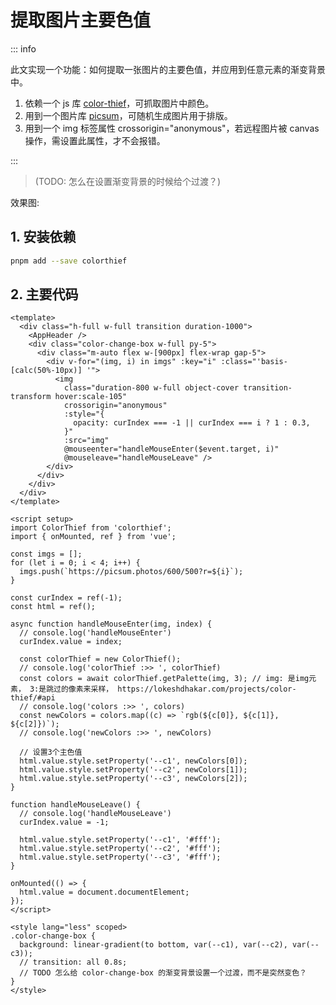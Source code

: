 # 提取图片主要色值

<script setup>
import { withBase } from 'vitepress'
</script>

::: info

此文实现一个功能：如何提取一张图片的主要色值，并应用到任意元素的渐变背景中。

1. 依赖一个 js 库 [color-thief](https://github.com/lokesh/color-thief)，可抓取图片中颜色。
2. 用到一个图片库 [picsum](https://picsum.photos)，可随机生成图片用于排版。
3. 用到一个 img 标签属性 crossorigin="anonymous"，若远程图片被 canvas 操作，需设置此属性，才不会报错。

:::

> (TODO: 怎么在设置渐变背景的时候给个过渡？)

效果图:
<img :src="withBase('/imgs/css-1/css-1.gif')" />

## 1. 安装依赖

```bash
pnpm add --save colorthief
```

## 2. 主要代码

```vue
<template>
  <div class="h-full w-full transition duration-1000">
    <AppHeader />
    <div class="color-change-box w-full py-5">
      <div class="m-auto flex w-[900px] flex-wrap gap-5">
        <div v-for="(img, i) in imgs" :key="i" :class="'basis-[calc(50%-10px)] '">
          <img
            class="duration-800 w-full object-cover transition-transform hover:scale-105"
            crossorigin="anonymous"
            :style="{
              opacity: curIndex === -1 || curIndex === i ? 1 : 0.3,
            }"
            :src="img"
            @mouseenter="handleMouseEnter($event.target, i)"
            @mouseleave="handleMouseLeave" />
        </div>
      </div>
    </div>
  </div>
</template>

<script setup>
import ColorThief from 'colorthief';
import { onMounted, ref } from 'vue';

const imgs = [];
for (let i = 0; i < 4; i++) {
  imgs.push(`https://picsum.photos/600/500?r=${i}`);
}

const curIndex = ref(-1);
const html = ref();

async function handleMouseEnter(img, index) {
  // console.log('handleMouseEnter')
  curIndex.value = index;

  const colorThief = new ColorThief();
  // console.log('colorThief :>> ', colorThief)
  const colors = await colorThief.getPalette(img, 3); // img: 是img元素， 3:是跳过的像素来采样， https://lokeshdhakar.com/projects/color-thief/#api
  // console.log('colors :>> ', colors)
  const newColors = colors.map((c) => `rgb(${c[0]}, ${c[1]}, ${c[2]})`);
  // console.log('newColors :>> ', newColors)

  // 设置3个主色值
  html.value.style.setProperty('--c1', newColors[0]);
  html.value.style.setProperty('--c2', newColors[1]);
  html.value.style.setProperty('--c3', newColors[2]);
}

function handleMouseLeave() {
  // console.log('handleMouseLeave')
  curIndex.value = -1;

  html.value.style.setProperty('--c1', '#fff');
  html.value.style.setProperty('--c2', '#fff');
  html.value.style.setProperty('--c3', '#fff');
}

onMounted(() => {
  html.value = document.documentElement;
});
</script>

<style lang="less" scoped>
.color-change-box {
  background: linear-gradient(to bottom, var(--c1), var(--c2), var(--c3));
  // transition: all 0.8s;
  // TODO 怎么给 color-change-box 的渐变背景设置一个过渡，而不是突然变色？
}
</style>
```
